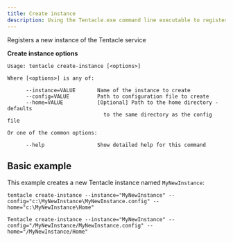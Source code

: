 ```yaml
---
title: Create instance
description: Using the Tentacle.exe command line executable to register a new instance of the Tentacle service.
---
```


Registers a new instance of the Tentacle service

**Create instance options**

```text
Usage: tentacle create-instance [<options>]

Where [<options>] is any of:

      --instance=VALUE       Name of the instance to create
      --config=VALUE         Path to configuration file to create
      --home=VALUE           [Optional] Path to the home directory - defaults
                               to the same directory as the config file

Or one of the common options:

      --help                 Show detailed help for this command
```

## Basic example

This example creates a new Tentacle instance named `MyNewInstance`:

```text Windows
tentacle create-instance --instance="MyNewInstance" --config="c:\MyNewInstance\MyNewInstance.config" --home="c:\MyNewInstance\Home"
```
```text Linux
Tentacle create-instance --instance="MyNewInstance" --config="/MyNewInstance/MyNewInstance.config" --home="/MyNewInstance/Home"
```
